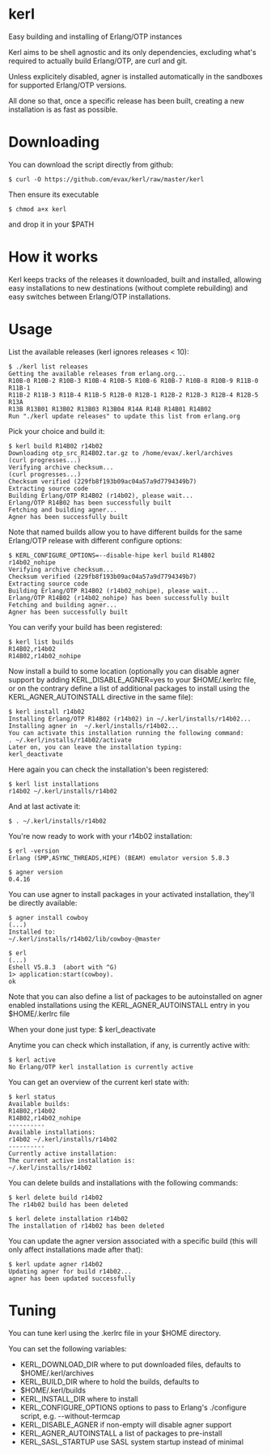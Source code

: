 kerl
====

Easy building and installing of Erlang/OTP instances

Kerl aims to be shell agnostic and its only dependencies, excluding what's required to actually build Erlang/OTP, are curl and git.

Unless explicitely disabled, agner is installed automatically in the sandboxes for supported Erlang/OTP versions.

All done so that, once a specific release has been built, creating a new installation is as fast as possible.

Downloading
===========

You can download the script directly from github:

    $ curl -O https://github.com/evax/kerl/raw/master/kerl

Then ensure its executable

    $ chmod a+x kerl

and drop it in your $PATH

How it works
============

Kerl keeps tracks of the releases it downloaded, built and installed,
allowing easy installations to new destinations (without complete rebuilding) and easy switches between Erlang/OTP installations.

Usage
=====

List the available releases (kerl ignores releases < 10):

    $ ./kerl list releases
    Getting the available releases from erlang.org...
    R10B-0 R10B-2 R10B-3 R10B-4 R10B-5 R10B-6 R10B-7 R10B-8 R10B-9 R11B-0 R11B-1
    R11B-2 R11B-3 R11B-4 R11B-5 R12B-0 R12B-1 R12B-2 R12B-3 R12B-4 R12B-5 R13A
    R13B R13B01 R13B02 R13B03 R13B04 R14A R14B R14B01 R14B02
    Run "./kerl update releases" to update this list from erlang.org

Pick your choice and build it:

    $ kerl build R14B02 r14b02
    Downloading otp_src_R14B02.tar.gz to /home/evax/.kerl/archives
    (curl progresses...)
    Verifying archive checksum...
    (curl progresses...)
    Checksum verified (229fb8f193b09ac04a57a9d7794349b7)
    Extracting source code
    Building Erlang/OTP R14B02 (r14b02), please wait...
    Erlang/OTP R14B02 has been successfully built
    Fetching and building agner...
    Agner has been successfully built

Note that named builds allow you to have different builds for the same Erlang/OTP release with different configure options:

    $ KERL_CONFIGURE_OPTIONS=--disable-hipe kerl build R14B02 r14b02_nohipe
    Verifying archive checksum...
    Checksum verified (229fb8f193b09ac04a57a9d7794349b7)
    Extracting source code
    Building Erlang/OTP R14B02 (r14b02_nohipe), please wait...
    Erlang/OTP R14B02 (r14b02_nohipe) has been successfully built
    Fetching and building agner...
    Agner has been successfully built

You can verify your build has been registered:

    $ kerl list builds
    R14B02,r14b02
    R14B02,r14b02_nohipe

Now install a build to some location (optionally you can disable agner support by adding KERL_DISABLE_AGNER=yes to your $HOME/.kerlrc file, or on the contrary define a list of additional packages to install using the KERL_AGNER_AUTOINSTALL directive in the same file):

    $ kerl install r14b02
    Installing Erlang/OTP R14B02 (r14b02) in ~/.kerl/installs/r14b02...
    Installing agner in  ~/.kerl/installs/r14b02...
    You can activate this installation running the following command:
    . ~/.kerl/installs/r14b02/activate
    Later on, you can leave the installation typing:
    kerl_deactivate

Here again you can check the installation's been registered:

    $ kerl list installations
    r14b02 ~/.kerl/installs/r14b02

And at last activate it:

    $ . ~/.kerl/installs/r14b02

You're now ready to work with your r14b02 installation:

    $ erl -version
    Erlang (SMP,ASYNC_THREADS,HIPE) (BEAM) emulator version 5.8.3

    $ agner version
    0.4.16

You can use agner to install packages in your activated installation, they'll be directly available:

    $ agner install cowboy
    (...)
    Installed to:
    ~/.kerl/installs/r14b02/lib/cowboy-@master

    $ erl
    (...)
    Eshell V5.8.3  (abort with ^G)
    1> application:start(cowboy).
    ok

Note that you can also define a list of packages to be autoinstalled on agner enabled installations using the KERL_AGNER_AUTOINSTALL entry in you $HOME/.kerlrc file

When your done just type:
    $ kerl_deactivate

Anytime you can check which installation, if any, is currently active with:

    $ kerl active
    No Erlang/OTP kerl installation is currently active

You can get an overview of the current kerl state with:

    $ kerl status
    Available builds:
    R14B02,r14b02
    R14B02,r14b02_nohipe
    ----------
    Available installations:
    r14b02 ~/.kerl/installs/r14b02
    ----------
    Currently active installation:
    The current active installation is:
    ~/.kerl/installs/r14b02

You can delete builds and installations with the following commands:

    $ kerl delete build r14b02
    The r14b02 build has been deleted

    $ kerl delete installation r14b02
    The installation of r14b02 has been deleted

You can update the agner version associated with a specific build (this will only affect installations made after that):

    $ kerl update agner r14b02
    Updating agner for build r14b02...
    agner has been updated successfully

Tuning
======

You can tune kerl using the .kerlrc file in your $HOME directory.

You can set the following variables:

- KERL_DOWNLOAD_DIR where to put downloaded files, defaults to $HOME/.kerl/archives
- KERL_BUILD_DIR where to hold the builds, defaults to
- $HOME/.kerl/builds
- KERL_INSTALL_DIR where to install
- KERL_CONFIGURE_OPTIONS options to pass to Erlang's ./configure script, e.g. --without-termcap
- KERL_DISABLE_AGNER if non-empty will disable agner support
- KERL_AGNER_AUTOINSTALL a list of packages to pre-install
- KERL_SASL_STARTUP use SASL system startup instead of minimal

